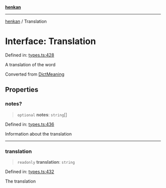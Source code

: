 [**henkan**](../README.md)

***

[henkan](../README.md) / Translation

# Interface: Translation

Defined in: [types.ts:428](https://github.com/Ronokof/Henkan/blob/207e0013c3766c7ef3adabde09be5f84497f2607/src/types.ts#L428)

A translation of the word

Converted from [DictMeaning](DictMeaning.md)

## Properties

### notes?

> `optional` **notes**: `string`[]

Defined in: [types.ts:436](https://github.com/Ronokof/Henkan/blob/207e0013c3766c7ef3adabde09be5f84497f2607/src/types.ts#L436)

Information about the translation

***

### translation

> `readonly` **translation**: `string`

Defined in: [types.ts:432](https://github.com/Ronokof/Henkan/blob/207e0013c3766c7ef3adabde09be5f84497f2607/src/types.ts#L432)

The translation
